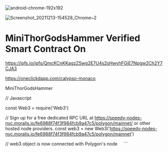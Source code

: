 ![android-chrome-192x192](https://user-images.githubusercontent.com/73549208/145884819-716fc1fc-0639-4f3c-98ca-c1989edf0ef0.png)



![Screenshot_20211213-154528_Chrome~2](https://user-images.githubusercontent.com/73549208/145887321-4dd7f6f5-94fa-4721-9e83-923e495b1134.jpg)
# MiniThorGodsHammer Verified Smart Contract On

https://ipfs.io/ipfs/QmcKCnKKagzZSwg2E7U4s2sHwyhFGjE7Npgw2Ch2Y7CJA3

https://oneclickdapp.com/calypso-monaco

MiniThorGodsHammer

// Javascript 

const Web3 = require('Web3') 

// Sign up for a free dedicated RPC URL at https://speedy-nodes-nyc.moralis.io/fe6988f74f3f984fcb9a47c5/polygon/mainnet/ or other hosted node providers.
const web3 = new Web3('https://speedy-nodes-nyc.moralis.io/fe6988f74f3f984fcb9a47c5/polygon/mainnet') 

// web3 object is now connected with Polygon's node
    ```
